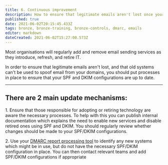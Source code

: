```yaml
---
title: 6. Continuous improvement
description: How to ensure that legitimate emails aren't lost once your DMARC policy is at 'reject' and that old systems can't be used to spoof email from your domains.
published: true
date: 2021-06-02T20:15:45.433Z
tags: bronze, bronze-training, bronze-controls, dmarc, emails
editor: markdown
dateCreated: 2021-06-02T15:27:00.573Z
---
```


Most organisations will regularly add and remove email sending services as they introduce, refresh, and retire IT.

In order to ensure that legitimate emails aren't lost, and that old systems can't be used to spoof email from your domains, you should put processes in place to ensure that your SPF and DKIM configurations are up to date.

---

## There are 2 main update mechanisms:

1\. Ensure that those responsible for adopting or retiring technology are aware the necessary processes. To help with this you can publish internal documentation which explains the need to enable new services and disable retired ones using SPF and DKIM. You should regularly review whether changes should be made to your SPF/DKIM configurations. 

2\. Use your [DMARC report processing tool](https://www.ncsc.gov.uk/collection/email-security-and-anti-spoofing/choose-anti-spoofing-management-tool) to identify any new systems which might be in use, but do not have the necessary SPF/DKIM configuration in place. You can then contact relevant teams and add SPF/DKIM configurations if appropriate